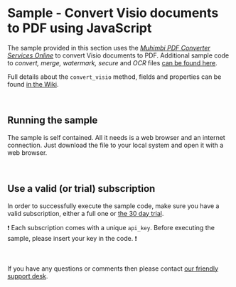 # Sample - Convert Visio documents to PDF using JavaScript

The sample provided in this section uses the [*Muhimbi PDF Converter Services Online*](https://github.com/Muhimbi/PDF-Converter-Services-Online) to convert Visio documents to PDF.
Additional sample code to *convert, merge, watermark, secure* and *OCR* files [can be found here](../).

Full details about the `convert_visio` method, fields and properties can be found [in the Wiki](https://github.com/Muhimbi/PDF-Converter-Services-Online/wiki/API:-convert_visio).

<br>

## Running the sample

The sample is self contained. All it needs is a web browser and an internet connection. Just download the file to your local system and open it with a web browser.

<br>

## Use a valid (or trial) subscription

In order to successfully execute the sample code, make sure you have a valid subscription, either a full one or [the 30 day trial](https://support.muhimbi.com/hc/en-us/articles/115002816048-Getting-started-with-the-PDF-Converter-Services-Online).

:exclamation: Each subscription comes with a unique `api_key`. Before executing the sample, please insert your key in the code. :exclamation:


<br>

If you have any questions or comments then please contact [our friendly support desk](http://www.muhimbi-online.com/contact).
